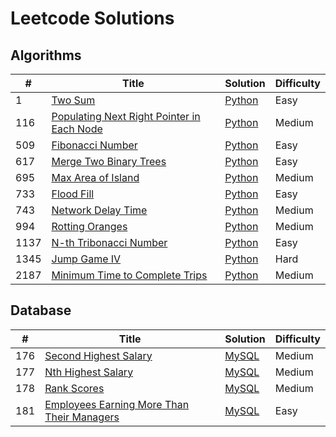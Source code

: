 # Leetcode Solutions
## Algorithms
| # | Title | Solution | Difficulty |
|---|-------|----------|------------|
|1|[Two Sum](https://leetcode.com/problems/two-sum/)|[Python](./algorithms/python/1_two_sum.py)|Easy|
|116|[Populating Next Right Pointer in Each Node](https://leetcode.com/problems/populating-next-right-pointers-in-each-node/)|[Python](./algorithms/python/116_populating_next_right_pointer_in_each_node.py)|Medium|
|509|[Fibonacci Number](https://leetcode.com/problems/fibonacci-number/)|[Python](./algorithms/python/509_fibonacci_number.py)|Easy|
|617|[Merge Two Binary Trees](https://leetcode.com/problems/merge-two-binary-trees/)|[Python](./algorithms/python/617_merge_two_binary_trees.py)|Easy|
|695|[Max Area of Island](https://leetcode.com/problems/max-area-of-island/)|[Python](./algorithms/python/695_max_area_of_island.py)|Medium|
|733|[Flood Fill](https://leetcode.com/problems/flood-fill/)|[Python](./algorithms/python/733_flood_fill.py)|Easy|
|743|[Network Delay Time](https://leetcode.com/problems/network-delay-time/)|[Python](./algorithms/python/743_network_delay_time.py)|Medium|
|994|[Rotting Oranges](https://leetcode.com/problems/rotting-oranges/)|[Python](./algorithms/python/994_rotten_oranges.py)|Medium|
|1137|[N-th Tribonacci Number](https://leetcode.com/problems/n-th-tribonacci-number/)|[Python](./algorithms/python/1137_nth_tribonacci_number.py)|Easy|
|1345|[Jump Game IV](https://leetcode.com/problems/jump-game-iv/)|[Python](./algorithms/python/1345_jump_game_iv.py)|Hard|
|2187|[Minimum Time to Complete Trips](https://leetcode.com/problems/minimum-time-to-complete-trips/)|[Python](./algorithms/python/2187_minimum_time_to_complete_trips.py)|Medium|

## Database
| # | Title | Solution | Difficulty |
|---|-------|----------|------------|
|176|[Second Highest Salary](https://leetcode.com/problems/second-highest-salary/)|[MySQL](./database/mysql/176_second_highest_salary.sql)|Medium|
|177|[Nth Highest Salary](https://leetcode.com/problems/nth-highest-salary/)|[MySQL](./database/mysql/177_nth_highest_salary.sql)|Medium|
|178|[Rank Scores](https://leetcode.com/problems/rank-scores/)|[MySQL](./database/mysql/178_rank_scores.sql)|Medium|
|181|[Employees Earning More Than Their Managers](https://leetcode.com/problems/employees-earning-more-than-their-managers/)|[MySQL](./database/mysql/181_employees_earning_more_than_their_managers.sql)|Easy|